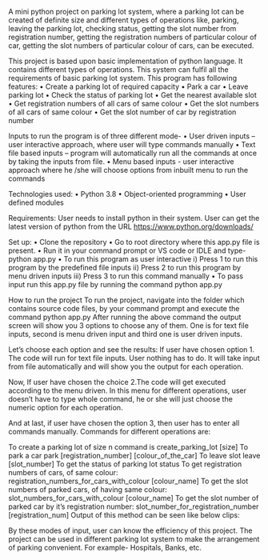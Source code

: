 
A mini python project on parking lot system, where a parking lot can be created of definite size and different types of operations like, parking, leaving the parking lot, checking status, getting the slot number from registration number, getting the registration numbers of particular colour of car, getting the slot numbers of particular colour of cars, can be executed. 

This project is based upon basic implementation of python language. It contains different types of operations. This system can fulfil all the requirements of basic parking lot system. This program has following features:
•	Create a parking lot of required capacity
•	Park a car 
•	Leave parking lot
•	Check the status of parking lot
•	Get the nearest available slot
•	Get registration numbers of all cars of same colour
•	Get the slot numbers of all cars of same colour
•	Get the slot number of car by registration number

Inputs to run the program is of three different mode-
•	User driven inputs – user interactive approach, where user will type commands manually 
•	Text file based inputs – program will automatically run all the commands at once by taking the inputs from file.
•	Menu based inputs - user interactive approach where he /she will choose options from inbuilt menu to run the commands


Technologies used:
•	Python 3.8
•	Object-oriented programming
•	User defined modules

Requirements:
User needs to install python in their system. User can get the latest version of python from the URL https://www.python.org/downloads/

Set up:
•	Clone the repository
•	Go to root directory where this app.py file is present.
•	Run it in your command prompt or VS code or IDLE and type- python app.py
•	To run this program as user interactive 
i)	Press 1 to run this program by the predefined file inputs
ii)	Press 2 to run this program by menu driven inputs
iii)	Press 3 to run this command manually
•	To pass input run this app.py file by running the command
python app.py

How to run the project
To run the project, navigate into the folder which contains source code files, by your command prompt and execute the command
		python app.py
After running the above command the output screen will show you 3 options to choose any of them. One is for text file inputs, second is menu driven input and third one is user driven inputs.

Let’s choose each option and see the results:
If user have chosen option 1. The code will run for text file inputs. User nothing has to do. It will take input from file automatically and will show you the output for each operation.

Now, If user have chosen the choice 2.The code will get executed according to the menu driven. In this menu for different operations, user doesn’t have to type whole command, he or she will just choose the numeric option for each operation.

And at last, if user have chosen the option 3, then user has to enter all commands manually.
Commands for different operations are:

To create a parking lot of size n command is 
create_parking_lot [size]
To park a car 
		park [registration_number] [colour_of_the_car]
To leave slot 
leave [slot_number]
To get the status of parking lot
		status
To get registration numbers of cars, of same colour:
		registration_numbers_for_cars_with_colour [colour_name]
To get the slot numbers of parked cars, of having same colour:
		slot_numbers_for_cars_with_colour [colour_name]
To get the slot number of parked car by it’s registration number:
		slot_number_for_registration_number [registration_num]
Output of this method can be seen like below clips:
 

By these modes of input, user can know the efficiency of this project. The project can be used in different parking lot system to make the arrangement of parking convenient. For example- Hospitals, Banks, etc.



